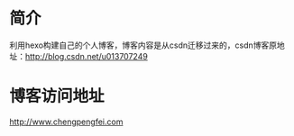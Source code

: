 # 简介
利用hexo构建自己的个人博客，博客内容是从csdn迁移过来的，csdn博客原地址：http://blog.csdn.net/u013707249

# 博客访问地址
http://www.chengpengfei.com
